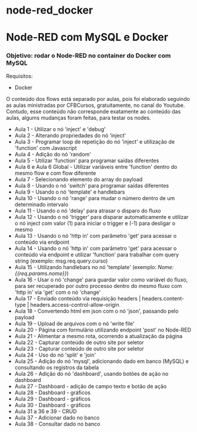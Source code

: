 # node-red_docker
<h1>Node-RED com MySQL e Docker</h1>

<h3>Objetivo: rodar o Node-RED no container do Docker com MySQL</h3>

Requisitos:
- Docker

O conteúdo dos flows está separado por aulas, pois foi elaborado seguindo as aulas ministradas por CFBCursos, gratuitamente, no canal do Youtube.
Contudo, esse conteúdo não corresponde exatamente ao conteúdo das aulas, algums mudanças foram feitas, para testar os nodes.

<ul>
    <li>Aula 1 - Utilizar o nó 'inject' e 'debug'</li>
    <li>Aula 2 - Alterando propriedades do nó 'inject'</li>
    <li>Aula 3 - Programar loop de repetição do nó 'inject' e utilização de 'function' com Javascript</li>
    <li>Aula 4 - Adição do nó 'random'</li>
    <li>Aula 5 - Utilizar 'function' para programar saídas diferentes</li>
    <li>Aula 6 e Aula 6 Global - Utilizar variáveis entre 'function' dentro do mesmo flow e com flow diferente</li>
    <li>Aula 7 - Selecionando elemento do array do payload</li>
    <li>Aula 8 - Usando o nó 'switch' para programar saídas diferentes</li>
    <li>Aula 9 - Usando o nó 'template' e handlebars</li>
    <li>Aula 10 - Usando o nó 'range' para mudar o número dentro de um determinado intervalo</li>
    <li>Aula 11 - Usando o nó 'delay' para atrasar o disparo do fluxo</li>
    <li>Aula 12 - Usando o nó 'trigger' para disparar automaticamente e utilizar o nó inject com valor (1) para iniciar o trigger e (-1) para desligar o mesmo</li>
    <li>Aula 13 - Usando o nó 'http in' com parâmetro 'get' para acessar o conteúdo via endpoint</li>
    <li>Aula 14 - Usando o nó 'http in' com parâmetro 'get' para acessar o conteúdo via endpoint e utilizar 'function' para trabalhar com query string (exemplo: msg.req.query.curso)</li>
    <li>Aula 15 - Utilizando handlebars no nó 'template' (exemplo: <i>Nome: {{req.params.nome}}</i>)</li>
    <li>Aula 16 - Usar o nó 'change' para guardar valor como variável do fluxo, para ser recuperado por outro processo dentro do mesmo fluxo com 'http in' via 'get' com o nó 'change'</li>
    <li>Aula 17 - Enviado conteúdo via requisição headers | headers.content-type | headers.access-control-allow-origin</li>
    <li>Aula 18 - Convertendo html em json com o nó 'json', passando pelo payload</li>
    <li>Aula 19 - Upload de arquivos com o nó 'write file'</li>
    <li>Aula 20 - Página com formulário utilizando endpoint 'post' no Node-RED</li>
    <li>Aula 21 - Alimentar a mesmo rota, ocorrendo a atualização da página</li>
    <li>Aula 22 - Capturar conteúdo de outro site por seletor</li>
    <li>Aula 23 - Capturar conteúdo de outro site por seletor</li>
    <li>Aula 24 - Uso do nó 'split' e 'join'</li>
    <li>Aula 25 - Adição do nó 'mysql', adicionando dado em banco (MySQL) e consultando os registros da tabela</li>
    <li>Aula 26 - Adição do nó 'dashboard', usando botões de ação no dashboard</li>
    <li>Aula 27 - Dashboard - adição de campo texto e botão de ação</li>
    <li>Aula 28 - Dashboard - gráficos</li>
    <li>Aula 29 - Dashboard - gráficos</li>
    <li>Aula 30 - Dashboard - gráficos</li>
    <li>Aula 31 a 36 e 39 - CRUD</li>
    <li>Aula 37 - Adicionar dado no banco</li>
    <li>Aula 38 - Consultar dado no banco</li>
</ul>
